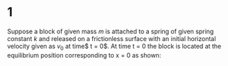 # 1

Suppose a block of given mass $m$ is attached to a spring of given spring constant $k$ and released on a frictionless surface with an initial horizontal velocity given as $v_0$ at time$ t = 0$. At time t = 0 the block is located at the equilibrium position corresponding to x = 0 as shown: